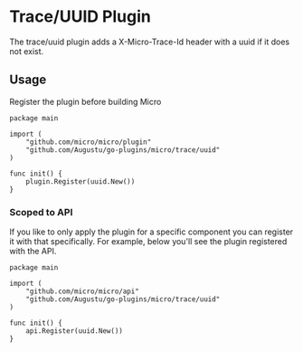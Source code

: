 # Trace/UUID Plugin

The trace/uuid plugin adds a X-Micro-Trace-Id header with a uuid if it does not exist.

## Usage

Register the plugin before building Micro

```
package main

import (
	"github.com/micro/micro/plugin"
	"github.com/Augustu/go-plugins/micro/trace/uuid"
)

func init() {
	plugin.Register(uuid.New())
}
```

### Scoped to API

If you like to only apply the plugin for a specific component you can register it with that specifically. 
For example, below you'll see the plugin registered with the API.

```
package main

import (
	"github.com/micro/micro/api"
	"github.com/Augustu/go-plugins/micro/trace/uuid"
)

func init() {
	api.Register(uuid.New())
}
```
